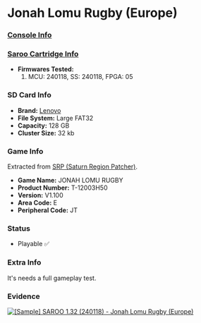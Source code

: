 # Jonah Lomu Rugby (Europe)

### [Console Info](../../../../Info/Consoles/VA13/README.md)

### [Saroo Cartridge Info](../../../../Info/Cartridges/RetroGameParadiseStore/1.32F/README.md)

- <b>Firmwares Tested:</b>
  1. MCU: 240118, SS: 240118, FPGA: 05

### SD Card Info

- <b>Brand:</b> [Lenovo](https://s.click.aliexpress.com/e/_DBowUFx)
- <b>File System:</b> Large FAT32
- <b>Capacity:</b> 128 GB
- <b>Cluster Size:</b> 32 kb

### Game Info

Extracted from [SRP (Saturn Region Patcher)](https://segaxtreme.net/resources/saturn-region-patcher.81/download).

- <b>Game Name:</b> JONAH LOMU RUGBY
- <b>Product Number:</b> T-12003H50
- <b>Version:</b> V1.100
- <b>Area Code:</b> E
- <b>Peripheral Code:</b> JT

### Status

- Playable :white_check_mark:

### Extra Info

It's needs a full gameplay test.

### Evidence

[![[Sample] SAROO 1.32 (240118) - Jonah Lomu Rugby (Europe)](https://img.youtube.com/vi/ruZZO4VdS9Q/0.jpg)](https://www.youtube.com/watch?v=ruZZO4VdS9Q)
